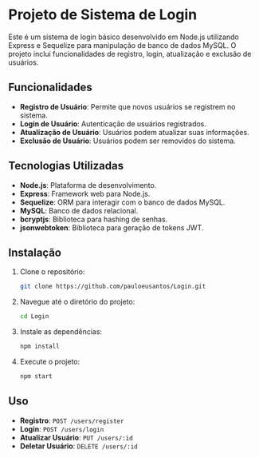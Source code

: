 # Projeto de Sistema de Login

Este é um sistema de login básico desenvolvido em Node.js utilizando Express e Sequelize para manipulação de banco de dados MySQL. O projeto inclui funcionalidades de registro, login, atualização e exclusão de usuários.

## Funcionalidades

- **Registro de Usuário**: Permite que novos usuários se registrem no sistema.
- **Login de Usuário**: Autenticação de usuários registrados.
- **Atualização de Usuário**: Usuários podem atualizar suas informações.
- **Exclusão de Usuário**: Usuários podem ser removidos do sistema.

## Tecnologias Utilizadas

- **Node.js**: Plataforma de desenvolvimento.
- **Express**: Framework web para Node.js.
- **Sequelize**: ORM para interagir com o banco de dados MySQL.
- **MySQL**: Banco de dados relacional.
- **bcryptjs**: Biblioteca para hashing de senhas.
- **jsonwebtoken**: Biblioteca para geração de tokens JWT.

## Instalação

1. Clone o repositório:
   ```bash
   git clone https://github.com/pauloeusantos/Login.git
   ```

2. Navegue até o diretório do projeto:
   ```bash
   cd Login
   ```

3. Instale as dependências:
   ```bash
   npm install
   ```


4. Execute o projeto:
   ```bash
   npm start
   ```

## Uso

- **Registro**: `POST /users/register`
- **Login**: `POST /users/login`
- **Atualizar Usuário**: `PUT /users/:id`
- **Deletar Usuário**: `DELETE /users/:id`
